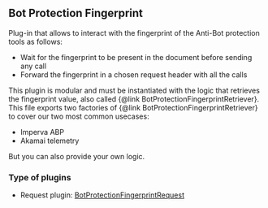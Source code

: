 ## Bot Protection Fingerprint

Plug-in that allows to interact with the fingerprint of the Anti-Bot protection tools as follows:

- Wait for the fingerprint to be present in the document before sending any call
- Forward the fingerprint in a chosen request header with all the calls

This plugin is modular and must be instantiated with the logic that retrieves the fingerprint value, also called {@link BotProtectionFingerprintRetriever}.
This file exports two factories of {@link BotProtectionFingerprintRetriever} to cover our two most common usecases:

- Imperva ABP
- Akamai telemetry

But you can also provide your own logic.

### Type of plugins

- Request plugin: [BotProtectionFingerprintRequest](./bot-protection-fingerprint.request.ts)
